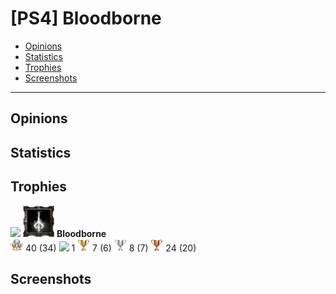# [PS4] Bloodborne

- [Opinions](#opinions)
- [Statistics](#statistics)
- [Trophies](#trophies)
- [Screenshots](#screenshots)
---
## Opinions  

## Statistics

## Trophies
<img src="images/PS4trophy_platinum.png" width="50"> <img src="images/Bloodborne_Platinum.png" width="50"> 
**Bloodborne**  
<img src="images/PS4trophy_all.jpg" width="20"> 40 (34)
<img src="images/PS4trophy_platinum.png" width="20"> 1 
<img src="images/PS4trophy_gold.png" width="20"> 7 (6) 
<img src="images/PS4trophy_silver.png" width="20"> 8 (7) 
<img src="images/PS4trophy_bronze.png" width="20"> 24 (20)

## Screenshots
